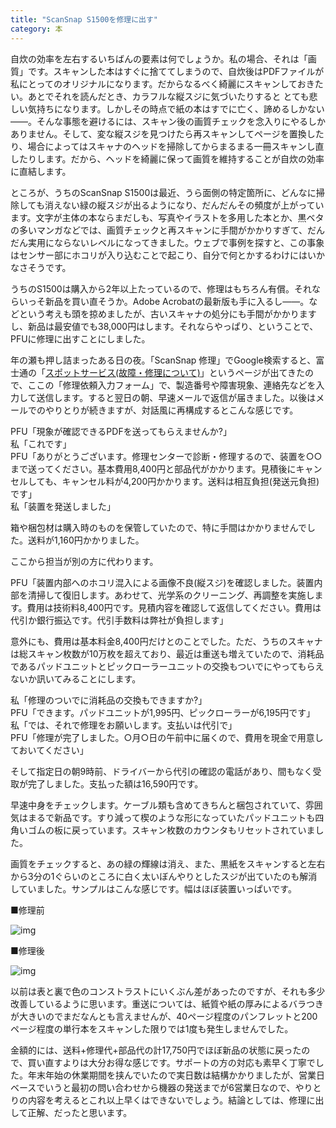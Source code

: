 ```yaml
---
title: "ScanSnap S1500を修理に出す"
category: 本
---
```


自炊の効率を左右するいちばんの要素は何でしょうか。私の場合、それは「画質」です。スキャンした本はすぐに捨ててしまうので、自炊後はPDFファイルが私にとってのオリジナルになります。だからなるべく綺麗にスキャンしておきたい。あとでそれを読んだとき、カラフルな縦スジに気づいたりすると とても悲しい気持ちになります。しかしその時点で紙の本はすでに亡く、諦めるしかない――。そんな事態を避けるには、スキャン後の画質チェックを念入りにやるしかありません。そして、変な縦スジを見つけたら再スキャンしてページを置換したり、場合によってはスキャナのヘッドを掃除してからまるまる一冊スキャンし直したりします。だから、ヘッドを綺麗に保って画質を維持することが自炊の効率に直結します。

ところが、うちのScanSnap S1500は最近、うら面側の特定箇所に、どんなに掃除しても消えない緑の縦スジが出るようになり、だんだんその頻度が上がっています。文字が主体の本ならまだしも、写真やイラストを多用した本とか、黒ベタの多いマンガなどでは、画質チェックと再スキャンに手間がかかりすぎて、だんだん実用にならないレベルになってきました。ウェブで事例を探すと、この事象はセンサー部にホコリが入り込むことで起こり、自分で何とかするわけにはいかなさそうです。

うちのS1500は購入から2年以上たっているので、修理はもちろん有償。それならいっそ新品を買い直そうか。Adobe Acrobatの最新版も手に入るし――。などという考えも頭を掠めましたが、古いスキャナの処分にも手間がかかりますし、新品は最安値でも38,000円はします。それならやっぱり、ということで、PFUに修理に出すことにしました。

年の瀬も押し詰まったある日の夜。「ScanSnap 修理」でGoogle検索すると、富士通の「[スポットサービス(故障・修理について)](http://scansnap.fujitsu.com/jp/support/service.html)」というページが出てきたので、ここの「修理依頼入力フォーム」で、製造番号や障害現象、連絡先などを入力して送信します。すると翌日の朝、早速メールで返信が届きました。以後はメールでのやりとりが続きますが、対話風に再構成するとこんな感じです。

PFU「現象が確認できるPDFを送ってもらえませんか?」  
私「これです」  
PFU「ありがとうございます。修理センターで診断・修理するので、装置を○○まで送ってください。基本費用8,400円と部品代がかかります。見積後にキャンセルしても、キャンセル料が4,200円かかります。送料は相互負担(発送元負担)です」  
私「装置を発送しました」

箱や梱包材は購入時のものを保管していたので、特に手間はかかりませんでした。送料が1,160円かかりました。

ここから担当が別の方に代わります。

PFU「装置内部へのホコリ混入による画像不良(縦スジ)を確認しました。装置内部を清掃して復旧します。あわせて、光学系のクリーニング、再調整を実施します。費用は技術料8,400円です。見積内容を確認して返信してください。費用は代引か銀行振込です。代引手数料は弊社が負担します」

意外にも、費用は基本料金8,400円だけとのことでした。ただ、うちのスキャナは総スキャン枚数が10万枚を超えており、最近は重送も増えていたので、消耗品であるパッドユニットとピックローラーユニットの交換もついでにやってもらえないか訊いてみることにします。

私「修理のついでに消耗品の交換もできますか?」  
PFU「できます。パッドユニットが1,995円、ピックローラーが6,195円です」  
私「では、それで修理をお願いします。支払いは代引で」  
PFU「修理が完了しました。○月○日の午前中に届くので、費用を現金で用意しておいてください」

そして指定日の朝9時前、ドライバーから代引の確認の電話があり、間もなく受取が完了しました。支払った額は16,590円です。

早速中身をチェックします。ケーブル類も含めてきちんと梱包されていて、雰囲気はまるで新品です。すり減って楔のような形になっていたパッドユニットも四角いゴムの板に戻っています。スキャン枚数のカウンタもリセットされていました。

画質をチェックすると、あの緑の輝線は消え、また、黒紙をスキャンすると左右から3分の1ぐらいのところに白く太いぼんやりとしたスジが出ていたのも解消していました。サンプルはこんな感じです。幅はほぼ装置いっぱいです。

■修理前

![img](img/20120108-001.jpg)

■修理後

![img](img/20120108-002.jpg)

以前は表と裏で色のコンストラストにいくぶん差があったのですが、それも多少改善しているように思います。重送については、紙質や紙の厚みによるバラつきが大きいのでまだなんとも言えませんが、40ページ程度のパンフレットと200ページ程度の単行本をスキャンした限りでは1度も発生しませんでした。

金額的には、送料+修理代+部品代の計17,750円でほぼ新品の状態に戻ったので、買い直すよりは大分お得な感じです。サポートの方の対応も素早く丁寧でした。年末年始の休業期間を挟んでいたので実日数は結構かかりましたが、営業日ベースでいうと最初の問い合わせから機器の発送までが6営業日なので、やりとりの内容を考えるとこれ以上早くはできないでしょう。結論としては、修理に出して正解、だったと思います。
